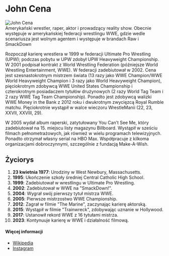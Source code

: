 # John Cena
![John Cena](https://encrypted-tbn0.gstatic.com/images?q=tbn:ANd9GcT6SBFO_34s3mUw1zz2SuAVXn83OArtd8D9GQ&s)  
Amerykański wrestler, raper, aktor i prowadzący reality show. Obecnie występuje w amerykańskiej federacji wrestlingu WWE, gdzie wedle scenariusza jest wolnym agentem i występuje w brandach Raw i SmackDown

Rozpoczął karierę wrestlera w 1999 w federacji Ultimate Pro Wrestling (UPW); podczas pobytu w UPW zdobył UPW Heavyweight Championship. W 2001 podpisał kontrakt z World Wrestling Federation (późniejsze World Wrestling Entertainment, WWE). W federacji zadebiutował w 2002. Cena jest szesnastokrotnym mistrzem świata (13 razy jako WWE Champion/WWE World Heavyweight Champion i 3 razy jako World Heavyweight Champion), pięciokrotnym zdobywcą WWE United States Championship i czterokrotnym posiadaczem tytułów drużynowych (2 razy World Tag Team i 2 razy WWE Tag Team Championship). Ponadto jest zdobywcą walizki WWE Money in the Bank z 2012 roku i dwukrotnym zwycięzcą Royal Rumble matchu. Pięciokrotnie wystąpił w walce wieczoru WrestleManii (22, 23, XXVII, XXVIII, 29).

W 2005 wydał album raperski, zatytułowany You Can’t See Me, który zadebiutował na 15. miejscu listy magazynu Billboard. Wystąpił w sześciu filmach pełnometrażowych, jak również w wielu programach telewizyjnych. Ponadto otrzymał własny serial na HBO Max. Współpracuje z kilkoma organizacjami dobroczynnymi, szczególnie z fundacją Make-A-Wish.

## Życiorys
1. **23 kwietnia 1977**: Urodziny w West Newbury, Massachusetts.
1. **1995**: Ukończenie szkoły średniej Central Catholic High School.
1. **1999**: Zadebiutował w wrestlingu w Ultimate Pro Wrestling.
1. **2002**: Zadebiutował w WWE na "SmackDown!".
1. **2004**: Wygrał swój pierwszy tytuł mistrza WWE.
1. **2005**: Pierwsze mistrzostwo WWE Championship.
1. **2012**: Zagrał w filmie "The Marine", zaczynając karierę aktorską.
1. **2015**: Wystąpił w filmie "Trainwreck", zdobywając uznanie w Hollywood.
1. **2017**: Ustanowił rekord WWE z 16 tytułami mistrza.
1. **2023**: Kontynuuje karierę w WWE i działalność filmową.

#### Więcej informacji
* [Wikipedia](https://en.wikipedia.org/wiki/John_Cena)
* [Instagram](https://www.instagram.com/johncena/?hl=en)